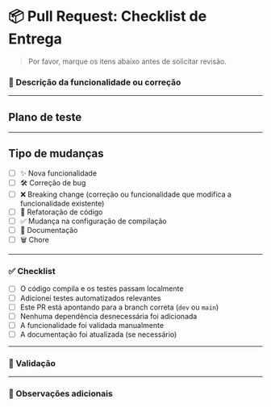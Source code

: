 # 📦 Pull Request: Checklist de Entrega

> Por favor, marque os itens abaixo antes de solicitar revisão.

### 🧠 Descrição da funcionalidade ou correção
<!-- Descreva o que foi feito neste PR -->

---

## Plano de teste
<!--- Descreva o plano para testar sua mudança-->

---

## Tipo de mudanças

- [ ] ✨ Nova funcionalidade
- [ ] 🛠️ Correção de bug
- [ ] ❌ Breaking change (correção ou funcionalidade que modifica a funcionalidade existente)
- [ ] 🧹 Refatoração de código
- [ ] ✅ Mudança na configuração de compilação
- [ ] 📝 Documentação
- [ ] 🗑️ Chore

---

### ✅ Checklist

- [ ] O código compila e os testes passam localmente
- [ ] Adicionei testes automatizados relevantes
- [ ] Este PR está apontando para a branch correta (`dev` ou `main`)
- [ ] Nenhuma dependência desnecessária foi adicionada
- [ ] A funcionalidade foi validada manualmente
- [ ] A documentação foi atualizada (se necessário)

---

### 🧪 Validação
<!-- Inclua prints, logs ou explicação de como você testou -->

---

### 📌 Observações adicionais
<!-- Algum ponto de atenção, decisão de arquitetura, etc -->
